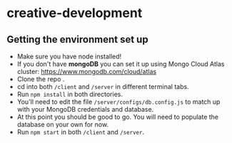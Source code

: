 # creative-development

## Getting the environment set up
  * Make sure you have node installed!
  * If you don't have **mongoDB** you can set it up using Mongo Cloud Atlas cluster: https://www.mongodb.com/cloud/atlas
  * Clone the repo .
  * cd into both `/client` and `/server` in different terminal tabs.
  * Run `npm install` in both directories.
  * You'll need to edit the file `/server/configs/db.config.js` to match up with your MongoDB credentials and database.
  * At this point you should be good to go. You will need to populate the database on your own for now.
  * Run `npm start` in both `/client` and `/server`.
